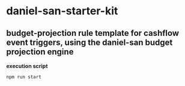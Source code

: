 # daniel-san-starter-kit
## budget-projection rule template for cashflow event triggers, using the daniel-san budget projection engine

**execution script**
```javascript
npm run start
```